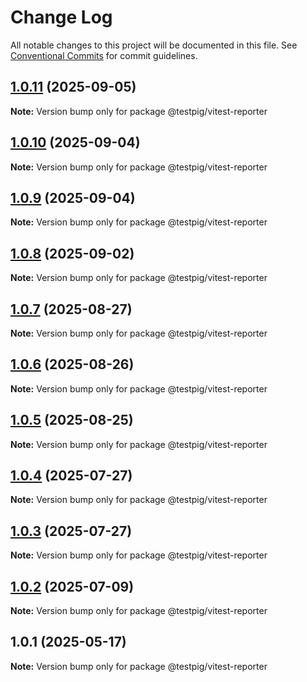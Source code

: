 # Change Log

All notable changes to this project will be documented in this file.
See [Conventional Commits](https://conventionalcommits.org) for commit guidelines.

## [1.0.11](https://github.com/testpig-io/node-reporters/compare/@testpig/vitest-reporter@1.0.10...@testpig/vitest-reporter@1.0.11) (2025-09-05)

**Note:** Version bump only for package @testpig/vitest-reporter





## [1.0.10](https://github.com/testpig-io/node-reporters/compare/@testpig/vitest-reporter@1.0.9...@testpig/vitest-reporter@1.0.10) (2025-09-04)

**Note:** Version bump only for package @testpig/vitest-reporter





## [1.0.9](https://github.com/testpig-io/node-reporters/compare/@testpig/vitest-reporter@1.0.8...@testpig/vitest-reporter@1.0.9) (2025-09-04)

**Note:** Version bump only for package @testpig/vitest-reporter





## [1.0.8](https://github.com/testpig-io/node-reporters/compare/@testpig/vitest-reporter@1.0.7...@testpig/vitest-reporter@1.0.8) (2025-09-02)

**Note:** Version bump only for package @testpig/vitest-reporter





## [1.0.7](https://github.com/testpig-io/node-reporters/compare/@testpig/vitest-reporter@1.0.6...@testpig/vitest-reporter@1.0.7) (2025-08-27)

**Note:** Version bump only for package @testpig/vitest-reporter





## [1.0.6](https://github.com/testpig-io/node-reporters/compare/@testpig/vitest-reporter@1.0.5...@testpig/vitest-reporter@1.0.6) (2025-08-26)

**Note:** Version bump only for package @testpig/vitest-reporter





## [1.0.5](https://github.com/testpig-io/node-reporters/compare/@testpig/vitest-reporter@1.0.4...@testpig/vitest-reporter@1.0.5) (2025-08-25)

**Note:** Version bump only for package @testpig/vitest-reporter





## [1.0.4](https://github.com/testpig-io/node-reporters/compare/@testpig/vitest-reporter@1.0.2...@testpig/vitest-reporter@1.0.4) (2025-07-27)

**Note:** Version bump only for package @testpig/vitest-reporter





## [1.0.3](https://github.com/testpig-io/node-reporters/compare/@testpig/vitest-reporter@1.0.2...@testpig/vitest-reporter@1.0.3) (2025-07-27)

**Note:** Version bump only for package @testpig/vitest-reporter





## [1.0.2](https://github.com/testpig-io/node-reporters/compare/@testpig/vitest-reporter@1.0.1...@testpig/vitest-reporter@1.0.2) (2025-07-09)

**Note:** Version bump only for package @testpig/vitest-reporter





## 1.0.1 (2025-05-17)

**Note:** Version bump only for package @testpig/vitest-reporter
